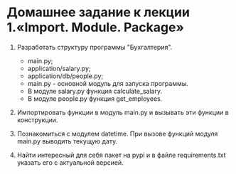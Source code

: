 # Домашнее задание к лекции 1.«Import. Module. Package»
1. Разработать структуру программы "Бухгалтерия".
   - main.py;
   - application/salary.py;
   - application/db/people.py;
   - main.py - основной модуль для запуска программы.
   - В модуле salary.py функция calculate_salary.
   - В модуле people.py функция get_employees.
2. Импортировать функции в модуль main.py и вызывать эти функции в конструкции.


1. Познакомиться с модулем datetime. При вызове функций модуля main.py выводить текущую дату.

2. Найти интересный для себя пакет на pypi и в файле requirements.txt указать его с актуальной версией.